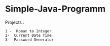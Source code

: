 # Simple-Java-Programm
 Projects :
    
    1 -  Roman to Integer 
    2-  Current Date Time
    3-  Password Generator
